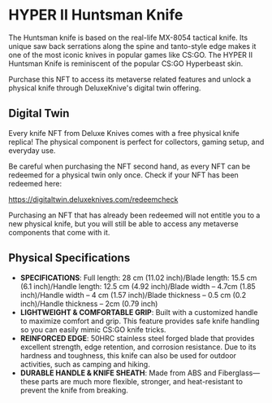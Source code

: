 # HYPER II Huntsman Knife
The Huntsman knife is based on the real-life MX-8054 tactical knife. Its unique saw back serrations along the spine and tanto-style edge makes it one of the most iconic knives in popular games like CS:GO. The HYPER II Huntsman Knife is reminiscent of the popular CS:GO Hyperbeast skin.

Purchase this NFT to access its metaverse related features and unlock a physical knife through DeluxeKnive's digital twin offering.

## Digital Twin
Every knife NFT from Deluxe Knives comes with a free physical knife replica! The physical component is perfect for collectors, gaming setup, and everyday use. 

Be careful when purchasing the NFT second hand, as every NFT can be redeemed for a physical twin only once. Check if your NFT has been redeemed here:

https://digitaltwin.deluxeknives.com/redeemcheck

Purchasing an NFT that has already been redeemed will not entitle you to a new physical knife, but you will still be able to access any metaverse components that come with it.

## Physical Specifications

- **SPECIFICATIONS**: Full length: 28 cm (11.02 inch)/Blade length: 15.5 cm (6.1 inch)/Handle length: 12.5 cm (4.92 inch)/Blade width – 4.7cm (1.85 inch)/Handle width – 4 cm (1.57 inch)/Blade thickness – 0.5 cm (0.2 inch)/Handle thickness – 2cm (0.79 inch)
- **LIGHTWEIGHT & COMFORTABLE GRIP**: Built with a customized handle to maximize comfort and grip. This feature provides safe knife handling so you can easily mimic CS:GO knife tricks.
- **REINFORCED EDGE**: 50HRC stainless steel forged blade that provides excellent strength, edge retention, and corrosion resistance. Due to its hardness and toughness, this knife can also be used for outdoor activities, such as camping and hiking.
- **DURABLE HANDLE & KNIFE SHEATH**: Made from ABS and Fiberglass—these parts are much more flexible, stronger, and heat-resistant to prevent the knife from breaking.
